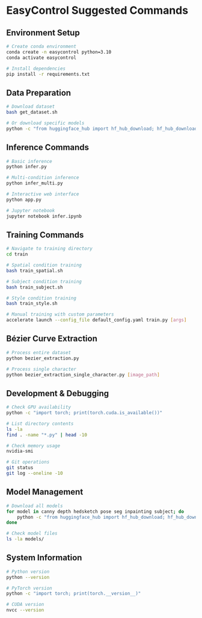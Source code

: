 # EasyControl Suggested Commands

## Environment Setup
```bash
# Create conda environment
conda create -n easycontrol python=3.10
conda activate easycontrol

# Install dependencies
pip install -r requirements.txt
```

## Data Preparation
```bash
# Download dataset
bash get_dataset.sh

# Or download specific models
python -c "from huggingface_hub import hf_hub_download; hf_hub_download(repo_id='Xiaojiu-Z/EasyControl', filename='models/canny.safetensors', local_dir='./')"
```

## Inference Commands
```bash
# Basic inference
python infer.py

# Multi-condition inference
python infer_multi.py

# Interactive web interface
python app.py

# Jupyter notebook
jupyter notebook infer.ipynb
```

## Training Commands
```bash
# Navigate to training directory
cd train

# Spatial condition training
bash train_spatial.sh

# Subject condition training
bash train_subject.sh

# Style condition training
bash train_style.sh

# Manual training with custom parameters
accelerate launch --config_file default_config.yaml train.py [args]
```

## Bézier Curve Extraction
```bash
# Process entire dataset
python bezier_extraction.py

# Process single character
python bezier_extraction_single_character.py [image_path]
```

## Development & Debugging
```bash
# Check GPU availability
python -c "import torch; print(torch.cuda.is_available())"

# List directory contents
ls -la
find . -name "*.py" | head -10

# Check memory usage
nvidia-smi

# Git operations
git status
git log --oneline -10
```

## Model Management
```bash
# Download all models
for model in canny depth hedsketch pose seg inpainting subject; do
    python -c "from huggingface_hub import hf_hub_download; hf_hub_download(repo_id='Xiaojiu-Z/EasyControl', filename='models/${model}.safetensors', local_dir='./')"
done

# Check model files
ls -la models/
```

## System Information
```bash
# Python version
python --version

# PyTorch version
python -c "import torch; print(torch.__version__)"

# CUDA version
nvcc --version
```